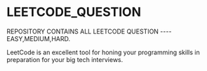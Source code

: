 # LEETCODE_QUESTION
REPOSITORY CONTAINS ALL LEETCODE QUESTION ---- EASY,MEDIUM,HARD.


LeetCode is an excellent tool for honing your programming skills in preparation for your big tech interviews. 

